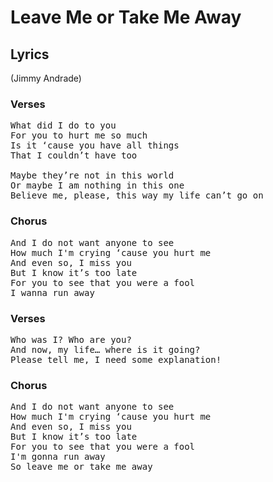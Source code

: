 # Leave Me or Take Me Away
## Lyrics
(Jimmy Andrade)
### Verses
<pre>
What did I do to you
For you to hurt me so much
Is it ‘cause you have all things
That I couldn’t have too

Maybe they’re not in this world
Or maybe I am nothing in this one
Believe me, please, this way my life can’t go on
</pre>
### Chorus
<pre>
And I do not want anyone to see
How much I'm crying ‘cause you hurt me
And even so, I miss you
But I know it’s too late
For you to see that you were a fool
I wanna run away
</pre>
### Verses
<pre>
Who was I? Who are you?
And now, my life… where is it going?
Please tell me, I need some explanation!
</pre>
### Chorus
<pre>
And I do not want anyone to see
How much I'm crying ‘cause you hurt me
And even so, I miss you
But I know it’s too late
For you to see that you were a fool
I'm gonna run away
So leave me or take me away
</pre>
